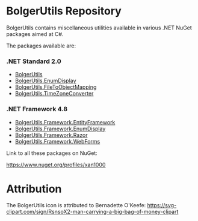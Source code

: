 # BolgerUtils Repository

BolgerUtils contains miscellaneous utilities available in various .NET NuGet packages aimed at C#.

The packages available are:

### .NET Standard 2.0

* [BolgerUtils](BolgerUtils)
* [BolgerUtils.EnumDisplay](BolgerUtils.EnumDisplay)
* [BolgerUtils.FileToObjectMapping](BolgerUtils.FileToObjectMapping)
* [BolgerUtils.TimeZoneConverter](BolgerUtils.TimeZoneConverter)

### .NET Framework 4.8

* [BolgerUtils.Framework.EntityFramework](BolgerUtils.Framework.EntityFramework)
* [BolgerUtils.Framework.EnumDisplay](BolgerUtils.Framework.EnumDisplay)
* [BolgerUtils.Framework.Razor](BolgerUtils.Framework.Razor)
* [BolgerUtils.Framework.WebForms](BolgerUtils.Framework.WebForms)

Link to all these packages on NuGet:

https://www.nuget.org/profiles/xan1000

# Attribution

The BolgerUtils icon is attributed to Bernadette O'Keefe: https://svg-clipart.com/sign/RsnsoX2-man-carrying-a-big-bag-of-money-clipart
